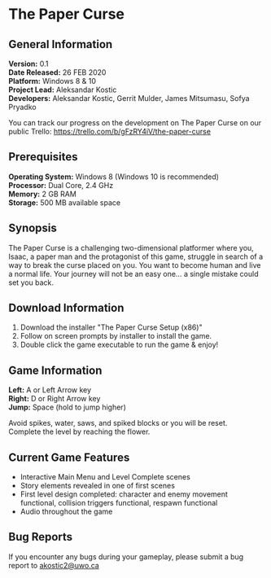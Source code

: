# The Paper Curse

General Information
--------------------

**Version:** 0.1\
**Date Released:** 26 FEB 2020\
**Platform:** Windows 8 & 10\
**Project Lead:** Aleksandar Kostic\
**Developers:** Aleksandar Kostic, Gerrit Mulder, James Mitsumasu, Sofya Pryadko

You can track our progress on the development on The Paper Curse on our public Trello:
https://trello.com/b/gFzRY4iV/the-paper-curse

Prerequisites
--------------------

**Operating System:** Windows 8 (Windows 10 is recommended)\
**Processor:** Dual Core, 2.4 GHz\
**Memory:** 2 GB RAM\
**Storage:** 500 MB available space

Synopsis
--------------------

The Paper Curse is a challenging two-dimensional platformer where you, Isaac, a paper man and the protagonist of this game, struggle in search of a way to break the curse placed on you. You want to become human and live a normal life. Your journey will not be an easy one… a single mistake could set you back.

Download Information
--------------------

1. Download the installer "The Paper Curse Setup (x86)"
2. Follow on screen prompts by installer to install the game.
3. Double click the game executable to run the game & enjoy!

Game Information
--------------------

**Left:** A or Left Arrow key\
**Right:** D or Right Arrow key\
**Jump:** Space (hold to jump higher)

Avoid spikes, water, saws, and spiked blocks or you will be reset.\
Complete the level by reaching the flower.

Current Game Features
--------------------

- Interactive Main Menu and Level Complete scenes
- Story elements revealed in one of first scenes
- First level design completed: character and enemy movement functional, collision triggers functional, respawn functional
- Audio throughout the game

Bug Reports
--------------------

If you encounter any bugs during your gameplay, please submit a bug report to akostic2@uwo.ca
